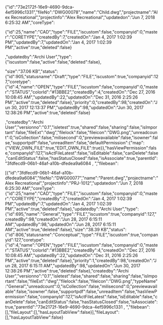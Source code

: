 {"id":"73e2172f-16e9-4690-9dca-4ef5996c1331","fileNo":"DWG00078","name":"Child.dwg","projectname":"Alex Recreational","projectinfo":"Alex Recreational","updatedon":"Jun 7, 2018 6:25:32 AM","coreType":

{"id":25,"name":"CAD","type":"FILE","iscustom":false,"companyid":0,"master":"CORETYPE","createdBy":7,"createdOn":"Jan 4, 2017 1:02:39 PM","updatedBy":7,"updatedOn":"Jan 4, 2017 1:02:39 PM","active":true,"deleted":false}

,"updatedby":"Archi User","type":
{"iscustom":false,"active":false,"deleted":false},

"size":"37.06 KB","status":{"id":905,"statusname":"Draft","type":"FILE","iscustom":true,"companyid":127,"coretype":{"id":4,"name":"OPEN","type":"FILE","iscustom":false,"companyid":0,"master":"STATUS","colorId":"#13BBE2","createdBy":4,"createdOn":"Dec 27, 2016 10:08:45 AM","updatedBy":22,"updatedOn":"Dec 31, 2016 2:25:26 PM","active":true,"deleted":false},"priority":0,"createdBy":98,"createdOn":"Jun 30, 2017 12:13:37 PM","updatedBy":98,"updatedOn":"Jun 30, 2017 12:38:26 PM","active":true,"deleted":false}

,"createdby":"Archi User","versionno":"0.1","isletest":true,"shared":false,"sharing":false,"isImportant":false,"fileExt":"dwg","filelock":false,"fileicon":"DWG.png","unreadcount":0,"isCollection":false,"milisecond":0,"previewavailable":false,"isowner":false,"supportpdf":false,"unreadItem":false,"defaultPermission":{"map":{"VIEW_OWN_FILE":true,"EDIT_OWN_FILE":true}},"hasViewPermission":false,"companyId":127,"isActFileLatest":false,"isEditable":false,"canDelete":false,"canEditStatus":false,"hasStatusClosed":false,"isAssociate":true,"parentId":"3fdfecd9-06b1-46af-a10b-dfedea9a6084 , ","filebean":

[{"id":"3fdfecd9-06b1-46af-a10b-dfedea9a6084","fileNo":"DWG00077","name":"Parent.dwg","projectname":"Alex Recreational","projectinfo":"PRJ-1012","updatedon":"Jun 7, 2018 6:25:30 AM","coreType":{"id":25,"name":"CAD","type":"FILE","iscustom":false,"companyid":0,"master":"CORETYPE","createdBy":7,"createdOn":"Jan 4, 2017 1:02:39 PM","updatedBy":7,"updatedOn":"Jan 4, 2017 1:02:39 PM","active":true,"deleted":false},"updatedby":"Archi User","type":{"id":695,"name":"General","type":"FILE","iscustom":true,"companyid":127,"createdBy":98,"createdOn":"Jun 28, 2017 6:15:11 AM","updatedBy":98,"updatedOn":"Jun 28, 2017 6:15:11 AM","active":true,"deleted":false},"size":"38.39 KB","status":{"id":806,"statusname":"Conceptual","type":"FILE","iscustom":true,"companyid":127,"coretype":{"id":4,"name":"OPEN","type":"FILE","iscustom":false,"companyid":0,"master":"STATUS","colorId":"#13BBE2","createdBy":4,"createdOn":"Dec 27, 2016 10:08:45 AM","updatedBy":22,"updatedOn":"Dec 31, 2016 2:25:26 PM","active":true,"deleted":false},"priority":1,"createdBy":98,"createdOn":"Jun 28, 2017 6:15:11 AM","updatedBy":98,"updatedOn":"Jun 30, 2017 12:38:26 PM","active":true,"deleted":false},"createdby":"Archi User","versionno":"0.1","isletest":false,"shared":false,"sharing":false,"isImportant":false,"fileExt":"dwg","filelock":false,"fileicon":"DWG.png","typeName":"General","unreadcount":0,"isCollection":false,"milisecond":0,"previewavailable":false,"isowner":false,"supportpdf":false,"unreadItem":false,"hasViewPermission":false,"companyId":127,"isActFileLatest":false,"isEditable":false,"canDelete":false,"canEditStatus":false,"hasStatusClosed":false,"isAssociate":true,"parentId":"73e2172f-16e9-4690-9dca-4ef5996c1331 , ","filebean":[],"fileLayout":[],"hasLayoutTabView":false}],"fileLayout":[],"hasLayoutTabView":false}